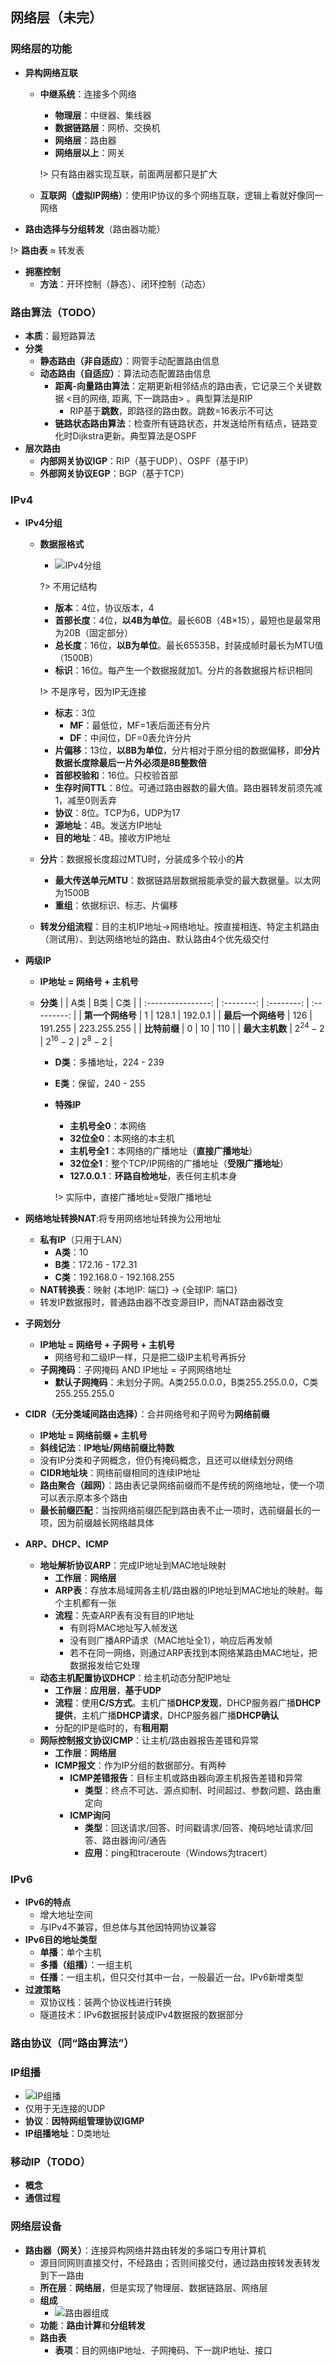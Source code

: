 ## 网络层（未完） <!-- {docsify-ignore} -->

### 网络层的功能

- **异构网络互联**
    - **中继系统**：连接多个网络
        - **物理层**：中继器、集线器
        - **数据链路层**：网桥、交换机
        - **网络层**：路由器
        - **网络层以上**：网关
        
        !> 只有路由器实现互联，前面两层都只是扩大

    - **互联网（虚拟IP网络）**：使用IP协议的多个网络互联，逻辑上看就好像同一网络
- **路由选择与分组转发**（路由器功能）
    
!> **路由表** ≈ 转发表

- **拥塞控制**
    - **方法**：开环控制（静态）、闭环控制（动态）

### 路由算法（TODO）

- **本质**：最短路算法
- **分类**
    - **静态路由（非自适应）**：网管手动配置路由信息
    - **动态路由（自适应）**：算法动态配置路由信息
        - **距离-向量路由算法**：定期更新相邻结点的路由表，它记录三个关键数据 <目的网络, 距离, 下一跳路由> 。典型算法是RIP
            - RIP基于**跳数**，即路径的路由数。跳数=16表示不可达
        - **链路状态路由算法**：检查所有链路状态，并发送给所有结点，链路变化时Dijkstra更新。典型算法是OSPF
- **层次路由**
    - **内部网关协议IGP**：RIP（基于UDP）、OSPF（基于IP）
    - **外部网关协议EGP**：BGP（基于TCP）

### IPv4

- **IPv4分组**
    - **数据报格式**
        - ![IPv4分组](pics/61.png)
        
        ?> 不用记结构

        - **版本**：4位，协议版本，4
        - **首部长度**：4位，**以4B为单位**。最长60B（4B×15），最短也是最常用为20B（固定部分）
        - **总长度**：16位，**以B为单位**。最长65535B，封装成帧时最长为MTU值（1500B）
        - **标识**：16位。每产生一个数据报就加1。分片的各数据报片标识相同
        
        !> 不是序号，因为IP无连接

        - **标志**：3位
            - **MF**：最低位，MF=1表后面还有分片
            - **DF**：中间位，DF=0表允许分片
        - **片偏移**：13位，**以8B为单位**，分片相对于原分组的数据偏移，即**分片数据长度除最后一片外必须是8B整数倍**
        - **首部校验和**：16位。只校验首部
        - **生存时间TTL**：8位。可通过路由器数的最大值。路由器转发前须先减1，减至0则丢弃
        - **协议**：8位。TCP为6，UDP为17
        - **源地址**：4B。发送方IP地址
        - **目的地址**：4B。接收方IP地址
    - **分片**：数据报长度超过MTU时，分装成多个较小的**片**
        - **最大传送单元MTU**：数据链路层数据报能承受的最大数据量。以太网为1500B
        - **重组**：依据标识、标志、片偏移
    - **转发分组流程**：目的主机IP地址→网络地址。按直接相连、特定主机路由（测试用）、到达网络地址的路由、默认路由4个优先级交付
- **两级IP**
    - **IP地址 = 网络号 + 主机号**
    - **分类**
        |                    |    A类     |    B类     |     C类     |
        | :----------------: | :--------: | :--------: | :---------: |
        |  **第一个网络号**  |     1      |   128.1    |   192.0.1   |
        | **最后一个网络号** |    126     |  191.255   | 223.255.255 |
        |    **比特前缀**    |     0      |     10     |     110     |
        |   **最大主机数**   | $2^{24}-2$ | $2^{16}-2$ |  $2^{8}-2$  |

        - **D类**：多播地址，224 - 239
        - **E类**：保留，240 - 255
        - **特殊IP**
            - **主机号全0**：本网络
            - **32位全0**：本网络的本主机
            - **主机号全1**：本网络的广播地址（**直接广播地址**）
            - **32位全1**：整个TCP/IP网络的广播地址（**受限广播地址**）
            - **127.0.0.1**：**环路自检地址**，表任何主机本身
            
            !> 实际中，直接广播地址=受限广播地址
            
- **网络地址转换NAT**:将专用网络地址转换为公用地址
    - **私有IP**（只用于LAN）
        - **A类**：10
        - **B类**：172.16 - 172.31
        - **C类**：192.168.0 - 192.168.255
    - **NAT转换表**：映射 {本地IP: 端口} → {全球IP: 端口}
    - 转发IP数据报时，普通路由器不改变源目IP，而NAT路由器改变
- **子网划分**
    - **IP地址 = 网络号 + 子网号 + 主机号**
        - 网络号和二级IP一样，只是把二级IP主机号再拆分
    - **子网掩码**：子网掩码 AND IP地址 = 子网网络地址
        - **默认子网掩码**：未划分子网。A类255.0.0.0，B类255.255.0.0，C类255.255.255.0
- **CIDR（无分类域间路由选择）**：合并网络号和子网号为**网络前缀**
    - **IP地址 = 网络前缀 + 主机号**
    - **斜线记法**：**IP地址/网络前缀比特数**
    - 没有IP分类和子网概念，但仍有掩码概念，且还可以继续划分网络
    - **CIDR地址块**：网络前缀相同的连续IP地址
    - **路由聚合（超网）**：路由表记录网络前缀而不是传统的网络地址，使一个项可以表示原本多个路由
    - **最长前缀匹配**：当按网络前缀匹配到路由表不止一项时，选前缀最长的一项，因为前缀越长网络越具体
- **ARP、DHCP、ICMP**
    - **地址解析协议ARP**：完成IP地址到MAC地址映射
        - **工作层**：**网络层**
        - **ARP表**：存放本局域网各主机/路由器的IP地址到MAC地址的映射。每个主机都有一张
        - **流程**：先查ARP表有没有目的IP地址
            - 有则将MAC地址写入帧发送
            - 没有则广播ARP请求（MAC地址全1），响应后再发帧
            - 若不在同一网络，则通过ARP表找到本网络某路由MAC地址，把数据报发给它处理
    - **动态主机配置协议DHCP**：给主机动态分配IP地址
        - **工作层**：**应用层**，**基于UDP**
        - **流程**：使用**C/S方式**。主机广播**DHCP发现**，DHCP服务器广播**DHCP提供**，主机广播**DHCP请求**，DHCP服务器广播**DHCP确认**
        - 分配的IP是临时的，有**租用期**
    - **网际控制报文协议ICMP**：让主机/路由器报告差错和异常
        - **工作层**：**网络层**
        - **ICMP报文**：作为IP分组的数据部分。有两种
            - **ICMP差错报告**：目标主机或路由器向源主机报告差错和异常
                - **类型**：终点不可达、源点抑制、时间超过、参数问题、路由重定向
            - **ICMP询问**
                - **类型**：回送请求/回答、时间戳请求/回答、掩码地址请求/回答、路由器询问/通告
                - **应用**：ping和traceroute（Windows为tracert）

### IPv6

- **IPv6的特点**
    - 增大地址空间
    - 与IPv4不兼容，但总体与其他因特网协议兼容
- **IPv6目的地址类型**
    - **单播**：单个主机
    - **多播（组播）**：一组主机
    - **任播**：一组主机，但只交付其中一台，一般最近一台。IPv6新增类型
- **过渡策略**
    - 双协议栈：装两个协议栈进行转换
    - 隧道技术：IPv6数据报封装成IPv4数据报的数据部分

### 路由协议（同“路由算法”）

### IP组播

- ![IP组播](pics/62.png)
- 仅用于无连接的UDP
- **协议**：**因特网组管理协议IGMP**
- **IP组播地址**：D类地址

### 移动IP（TODO）

- **概念**
- **通信过程**

### 网络层设备

- **路由器（网关）**：连接异构网络并路由转发的多端口专用计算机
    - 源目同网则直接交付，不经路由；否则间接交付，通过路由按转发表转发到下一路由
    - **所在层**：**网络层**，但是实现了物理层、数据链路层、网络层
    - **组成**
        - ![路由器组成](pics/63.png)
    - **功能**：**路由计算**和**分组转发**
    - **路由表**
        - **表项**：目的网络IP地址、子网掩码、下一跳IP地址、接口
